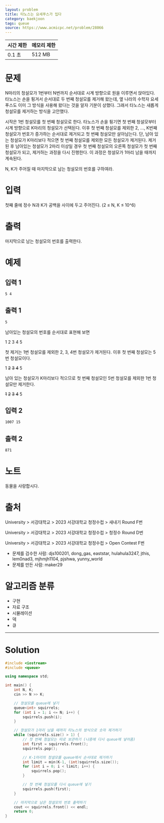 ```yaml
---
layout: problem
title: 타노스는 요세푸스가 밉다
category: baekjoon
tags: queue
source: https://www.acmicpc.net/problem/28066
---
```


| 시간 제한 | 메모리 제한 |
| --- | --- |
| 0.1 초 | 512 MB |

# 문제

N마리의 청설모가 1번부터 N번까지 순서대로 시계 방향으로 원을 이루면서 앉아있다. 타노스는 손을 튕겨서 순서대로 두 번째 청설모를 제거해 왔는데, 옆 나라의 수학자 요세푸스도 이미 그 방식을 사용해 왔다는 것을 알자 기분이 상했다. 그래서 타노스는 새롭게 청설모를 제거하는 방식을 고안했다.

시작은 1번 청설모를 첫 번째 청설모로 한다. 타노스가 손을 튕기면 첫 번째 청설모부터 시계 방향으로 K마리의 청설모가 선택된다. 이후 첫 번째 청설모를 제외한 2, ..., K번째 청설모가 번호가 증가하는 순서대로 제거되고 첫 번째 청설모만 살아남는다. 단, 남아 있는 청설모가 K마리보다 적으면 첫 번째 청설모를 제외한 모든 청설모가 제거된다. 제거된 후 남아있는 청설모가 2마리 이상일 경우 첫 번째 청설모의 오른쪽 청설모가 첫 번째 청설모가 되고, 제거하는 과정을 다시 진행한다. 이 과정은 청설모가 1마리 남을 때까지 계속된다.

N, K가 주어질 때 마지막으로 남는 청설모의 번호를 구하여라.

# 입력

첫째 줄에 정수 N과 K가 공백을 사이에 두고 주어진다. (2 ≤ N, K ≤ 10^6)

# 출력

마지막으로 남는 청설모의 번호를 출력한다.

# 예제

## 입력 1

```txt
5 4
```

## 출력 1

```txt
5
```

남아있는 청설모의 번호를 순서대로 표현해 보면

1 2 3 4 5

첫 제거는 1번 청설모를 제외한 2, 3, 4번 청설모가 제거된다. 이후 첫 번째 청설모는 5번 청설모이다.

1 ~~2~~ ~~3~~ ~~4~~ 5

남아 있는 청설모가 K마리보다 적으므로 첫 번째 청설모인 5번 청설모를 제외한 1번 청설모만 제거한다.

~~1~~ ~~2~~ ~~3~~ ~~4~~ 5

## 입력 2

```txt
1007 15
```

## 출력 2

```txt
871
```

# 노트

동물을 사랑합시다.

# 출처

University > 서강대학교 > 2023 서강대학교 청정수컵 > 새내기 Round F번

University > 서강대학교 > 2023 서강대학교 청정수컵 > 청정수 Round D번

University > 서강대학교 > 2023 서강대학교 청정수컵 > Open Contest F번

- 문제를 검수한 사람: djs100201, dong_gas, eaststar, hulahula3247, jthis, lem0nad3, mjhmjh1104, pjshwa, yunny_world
- 문제를 만든 사람: maker29

# 알고리즘 분류

- 구현
- 자료 구조
- 시뮬레이션
- 덱
- 큐

---

# Solution

```cpp
#include <iostream>
#include <queue>

using namespace std;

int main() {
    int N, K;
    cin >> N >> K;

    // 청설모를 queue에 넣기
    queue<int> squirrels;
    for (int i = 1; i <= N; i++) {
        squirrels.push(i);
    }

    // 청설모가 1마리 남을 때까지 타노스의 방식으로 숫자 제거하기
    while (squirrels.size() > 1) {
        // 첫 번째 청설모는 따로 보관하기 (나중에 다시 queue에 넣어줌)
        int first = squirrels.front();
        squirrels.pop();

        // K-1마리의 청설모를 queue에서 순서대로 제거하기
        int limit = min(K-1, (int)squirrels.size());
        for (int i = 0; i < limit; i++) {
            squirrels.pop();
        }

        // 첫 번째 청설모를 다시 queue에 넣기
        squirrels.push(first);
    }

    // 마지막으로 남은 청설모의 번호 출력하기
    cout << squirrels.front() << endl;
    return 0;
}
```
